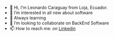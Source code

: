 - 👋 Hi, I’m Leonardo Caraguay from Loja, Ecuador.
- 👀 I’m interested in all new about software
- 🌱 Always learning
- 💞️ I’m looking to collaborate on BackEnd Software
- 📫 How to reach me: on [Linkedin](https://www.linkedin.com/in/leonardo-caraguay-270893195/)

<!---
LeonardFavioC/LeonardFavioC is a ✨ special ✨ repository because its `README.md` (this file) appears on your GitHub profile.
You can click the Preview link to take a look at your changes.
--->
